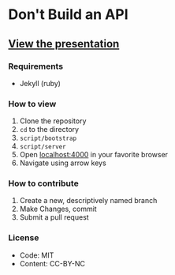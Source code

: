 # Don't Build an API

## [View the presentation](http://ben.balter.com/dont-build-an-api/)

### Requirements

* Jekyll (ruby)

### How to view

1. Clone the repository
2. `cd` to the directory
3. `script/bootstrap`
4. `script/server`
5. Open [localhost:4000](http://localhost:4000) in your favorite browser
6. Navigate using arrow keys

### How to contribute

1. Create a new, descriptively named branch
2. Make Changes, commit
3. Submit a pull request

### License

* Code: MIT
* Content: CC-BY-NC
